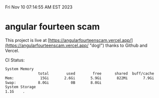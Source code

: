 Fri Nov 10 07:14:55 AM EST 2023

# angular fourteen scam


This project is live at [https://angularfourteenscam.vercel.app/](https://angularfourteenscam.vercel.app/ "dog!") thanks to Github and Vercel.

CI Status: 

```bash
System Memory
               total        used        free      shared  buff/cache   available
Mem:            15Gi       2.6Gi       5.9Gi       822Mi       7.9Gi        12Gi
Swap:          8.0Gi          0B       8.0Gi
System Storage
1.1G	.
```
